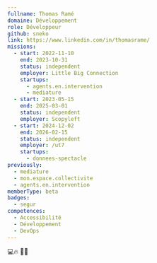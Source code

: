 ```yaml
---
fullname: Thomas Ramé
domaine: Développement
role: Développeur
github: sneko
link: https://www.linkedin.com/in/thomasrame/
missions:
  - start: 2022-11-10
    end: 2023-10-31
    status: independent
    employer: Little Big Connection
    startups:
      - agents.en.intervention
      - mediature
  - start: 2023-05-15
    end: 2025-03-01
    status: independent
    employer: Scopyleft
  - start: 2024-12-02
    end: 2026-02-15
    status: independent
    employer: /ut7
    startups:
      - donnees-spectacle
previously:
  - mediature
  - mon.espace.collectivite
  - agents.en.intervention
memberType: beta
badges:
  - segur
competences:
  - Accessibilité
  - Développement
  - DevOps
---
```

💻🔥     🚒💨